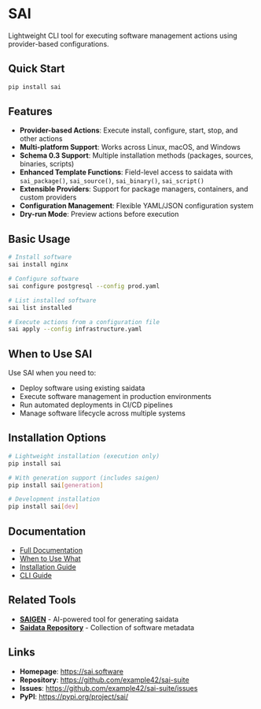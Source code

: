 # SAI

Lightweight CLI tool for executing software management actions using provider-based configurations.

## Quick Start

```bash
pip install sai
```

## Features

- **Provider-based Actions**: Execute install, configure, start, stop, and other actions
- **Multi-platform Support**: Works across Linux, macOS, and Windows
- **Schema 0.3 Support**: Multiple installation methods (packages, sources, binaries, scripts)
- **Enhanced Template Functions**: Field-level access to saidata with `sai_package()`, `sai_source()`, `sai_binary()`, `sai_script()`
- **Extensible Providers**: Support for package managers, containers, and custom providers
- **Configuration Management**: Flexible YAML/JSON configuration system
- **Dry-run Mode**: Preview actions before execution

## Basic Usage

```bash
# Install software
sai install nginx

# Configure software
sai configure postgresql --config prod.yaml

# List installed software
sai list installed

# Execute actions from a configuration file
sai apply --config infrastructure.yaml
```

## When to Use SAI

Use SAI when you need to:
- Deploy software using existing saidata
- Execute software management in production environments
- Run automated deployments in CI/CD pipelines
- Manage software lifecycle across multiple systems

## Installation Options

```bash
# Lightweight installation (execution only)
pip install sai

# With generation support (includes saigen)
pip install sai[generation]

# Development installation
pip install sai[dev]
```

## Documentation

- [Full Documentation](https://sai.software/docs)
- [When to Use What](https://github.com/example42/sai-suite/blob/main/docs/when-to-use-what.md)
- [Installation Guide](https://github.com/example42/sai-suite/blob/main/docs/installation.md)
- [CLI Guide](https://sai.software/docs/sai-cli-guide)

## Related Tools

- **[SAIGEN](https://pypi.org/project/saigen/)** - AI-powered tool for generating saidata
- **[Saidata Repository](https://github.com/example42/saidata)** - Collection of software metadata

## Links

- **Homepage**: https://sai.software
- **Repository**: https://github.com/example42/sai-suite
- **Issues**: https://github.com/example42/sai-suite/issues
- **PyPI**: https://pypi.org/project/sai/
